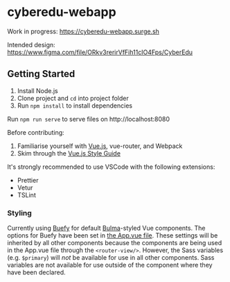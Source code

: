 # cyberedu-webapp

Work in progress: https://cyberedu-webapp.surge.sh

Intended design: https://www.figma.com/file/ORkv3rerirVfFih11cIO4Fps/CyberEdu

## Getting Started

1.  Install Node.js
2.  Clone project and `cd` into project folder
3.  Run `npm install` to install dependencies

Run `npm run serve` to serve files on http://localhost:8080

Before contributing:

1.  Familiarise yourself with [Vue.js](https://vuejs.org/), vue-router, and Webpack
2.  Skim through the [Vue.js Style Guide](https://vuejs.org/v2/style-guide/)

It's strongly recommended to use VSCode with the following extensions:

* Prettier
* Vetur
* TSLint

### Styling

Currently using [Buefy](https://buefy.github.io/#/) for default [Bulma](https://bulma.io/)-styled Vue components.
The options for Buefy have been set in [the App.vue file](src/App.vue).
These settings will be inherited by all other components because the components
are being used in the App.vue file through the `<router-view/>`. However, the
Sass variables (e.g. `$primary`) will _not_ be available for use in all other
components. Sass variables are not available for use outside of the component
where they have been declared.
